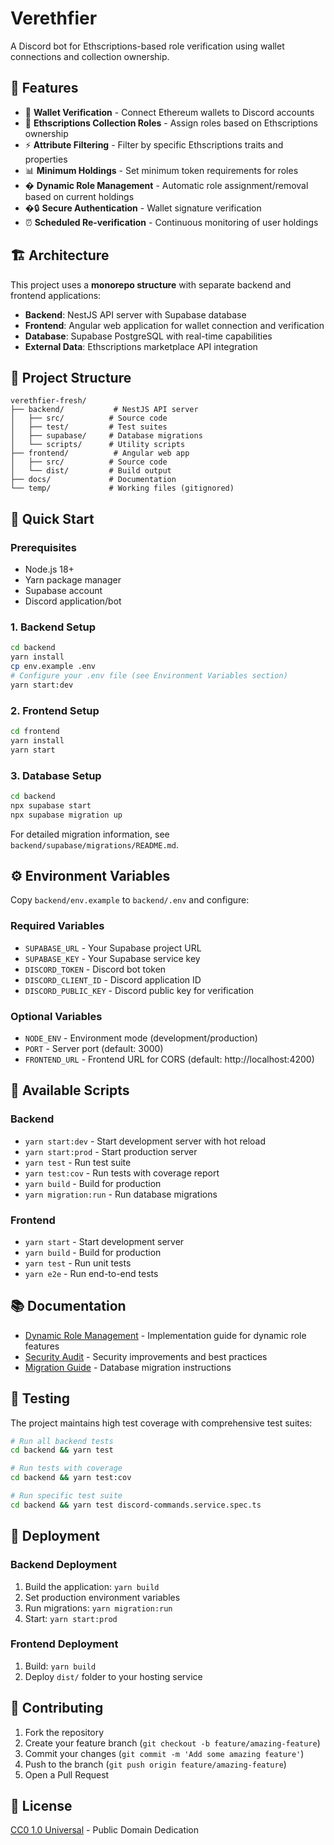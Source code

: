 # Verethfier

A Discord bot for Ethscriptions-based role verification using wallet connections and collection ownership.

## 🚀 Features

- 🔗 **Wallet Verification** - Connect Ethereum wallets to Discord accounts  
- 🎨 **Ethscriptions Collection Roles** - Assign roles based on Ethscriptions ownership
- ⚡ **Attribute Filtering** - Filter by specific Ethscriptions traits and properties
- 📊 **Minimum Holdings** - Set minimum token requirements for roles
- � **Dynamic Role Management** - Automatic role assignment/removal based on current holdings
- �🔒 **Secure Authentication** - Wallet signature verification
- ⏰ **Scheduled Re-verification** - Continuous monitoring of user holdings

## 🏗️ Architecture

This project uses a **monorepo structure** with separate backend and frontend applications:

- **Backend**: NestJS API server with Supabase database
- **Frontend**: Angular web application for wallet connection and verification
- **Database**: Supabase PostgreSQL with real-time capabilities
- **External Data**: Ethscriptions marketplace API integration

## 📁 Project Structure

```
verethfier-fresh/
├── backend/           # NestJS API server
│   ├── src/          # Source code
│   ├── test/         # Test suites
│   ├── supabase/     # Database migrations
│   └── scripts/      # Utility scripts
├── frontend/          # Angular web app  
│   ├── src/          # Source code
│   └── dist/         # Build output
├── docs/             # Documentation
└── temp/             # Working files (gitignored)
```

## 🚀 Quick Start

### Prerequisites

- Node.js 18+ 
- Yarn package manager
- Supabase account
- Discord application/bot

### 1. Backend Setup

```bash
cd backend
yarn install
cp env.example .env
# Configure your .env file (see Environment Variables section)
yarn start:dev
```

### 2. Frontend Setup  

```bash
cd frontend
yarn install
yarn start
```

### 3. Database Setup

```bash
cd backend
npx supabase start
npx supabase migration up
```

For detailed migration information, see `backend/supabase/migrations/README.md`.

## ⚙️ Environment Variables

Copy `backend/env.example` to `backend/.env` and configure:

### Required Variables
- `SUPABASE_URL` - Your Supabase project URL
- `SUPABASE_KEY` - Your Supabase service key  
- `DISCORD_TOKEN` - Discord bot token
- `DISCORD_CLIENT_ID` - Discord application ID
- `DISCORD_PUBLIC_KEY` - Discord public key for verification

### Optional Variables
- `NODE_ENV` - Environment mode (development/production)
- `PORT` - Server port (default: 3000)
- `FRONTEND_URL` - Frontend URL for CORS (default: http://localhost:4200)

## 📜 Available Scripts

### Backend
- `yarn start:dev` - Start development server with hot reload
- `yarn start:prod` - Start production server
- `yarn test` - Run test suite  
- `yarn test:cov` - Run tests with coverage report
- `yarn build` - Build for production
- `yarn migration:run` - Run database migrations

### Frontend  
- `yarn start` - Start development server
- `yarn build` - Build for production
- `yarn test` - Run unit tests
- `yarn e2e` - Run end-to-end tests

## 📚 Documentation

- [Dynamic Role Management](docs/DYNAMIC_ROLE_MANAGEMENT.md) - Implementation guide for dynamic role features
- [Security Audit](docs/SECURITY_AUDIT.md) - Security improvements and best practices
- [Migration Guide](backend/supabase/migrations/README.md) - Database migration instructions

## 🧪 Testing

The project maintains high test coverage with comprehensive test suites:

```bash
# Run all backend tests
cd backend && yarn test

# Run tests with coverage
cd backend && yarn test:cov

# Run specific test suite
cd backend && yarn test discord-commands.service.spec.ts
```

## 🚀 Deployment

### Backend Deployment
1. Build the application: `yarn build`
2. Set production environment variables
3. Run migrations: `yarn migration:run`
4. Start: `yarn start:prod`

### Frontend Deployment
1. Build: `yarn build`
2. Deploy `dist/` folder to your hosting service

## 🤝 Contributing

1. Fork the repository
2. Create your feature branch (`git checkout -b feature/amazing-feature`)
3. Commit your changes (`git commit -m 'Add some amazing feature'`)
4. Push to the branch (`git push origin feature/amazing-feature`)
5. Open a Pull Request

## 📄 License

[CC0 1.0 Universal](LICENSE) - Public Domain Dedication
